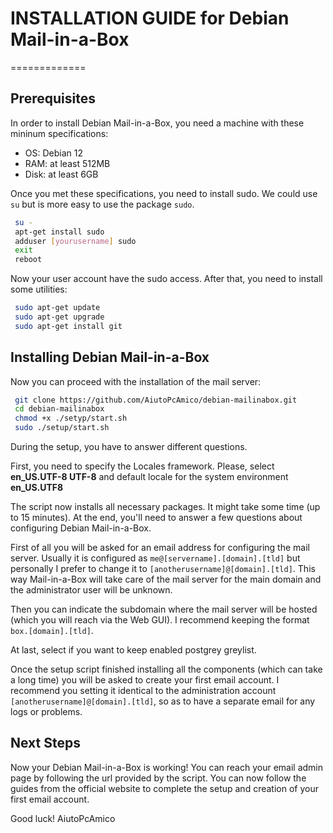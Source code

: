 # INSTALLATION GUIDE for Debian Mail-in-a-Box

=============

## Prerequisites

In order to install Debian Mail-in-a-Box, you need a machine with these mininum specifications:

- OS: Debian 12
- RAM: at least 512MB
- Disk: at least 6GB

Once you met these specifications, you need to install sudo. We could use ```su``` but is more easy to use the package ```sudo```.

```bash
 su -
 apt-get install sudo
 adduser [yourusername] sudo
 exit
 reboot
```

Now your user account have the sudo access.
After that, you need to install some utilities:

```bash
 sudo apt-get update
 sudo apt-get upgrade
 sudo apt-get install git
```

## Installing Debian Mail-in-a-Box

Now you can proceed with the installation of the mail server:

```bash
 git clone https://github.com/AiutoPcAmico/debian-mailinabox.git
 cd debian-mailinabox
 chmod +x ./setyp/start.sh
 sudo ./setup/start.sh
```

During the setup, you have to answer different questions.

First, you need to specify the Locales framework.
Please, select **en_US.UTF-8 UTF-8** and default locale for the system environment **en_US.UTF8**

The script now installs all necessary packages. It might take some time (up to 15 minutes).
At the end, you'll need to answer a few questions about configuring Debian Mail-in-a-Box.

First of all you will be asked for an email address for configuring the mail server.
Usually it is configured as ```me@[servername].[domain].[tld]``` but personally I prefer to change it to ```[anotherusername]@[domain].[tld]```.
This way Mail-in-a-Box will take care of the mail server for the main domain and the administrator user will be unknown.

Then you can indicate the subdomain where the mail server will be hosted (which you will reach via the Web GUI).
I recommend keeping the format ```box.[domain].[tld]```.

At last, select if you want to keep enabled postgrey greylist.

Once the setup script finished installing all the components (which can take a long time) you will be asked to create your first email account.
I recommend you setting it identical to the administration account ```[anotherusername]@[domain].[tld]```, so as to have a separate email for any logs or problems.

## Next Steps

Now your Debian Mail-in-a-Box is working!
You can reach your email admin page by following the url provided by the script.
You can now follow the guides from the official website to complete the setup and creation of your first email account.

Good luck!
AiutoPcAmico
